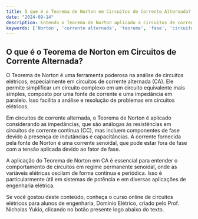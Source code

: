 ```yaml
---
title: O que é o Teorema de Norton em Circuitos de Corrente Alternada?
date: "2024-09-14"
description: Entenda o Teorema de Norton aplicado a circuitos de corrente alternada e sua importância na análise de circuitos elétricos.
keywords: ['Norton', 'corrente alternada', 'teorema', 'fase', 'circuitos elétricos']
---
```


## O que é o Teorema de Norton em Circuitos de Corrente Alternada?

O Teorema de Norton é uma ferramenta poderosa na análise de circuitos elétricos, especialmente em circuitos de corrente alternada (CA). Ele permite simplificar um circuito complexo em um circuito equivalente mais simples, composto por uma fonte de corrente e uma impedância em paralelo. Isso facilita a análise e resolução de problemas em circuitos elétricos.

Em circuitos de corrente alternada, o Teorema de Norton é aplicado considerando as impedâncias, que são análogas às resistências em circuitos de corrente contínua (CC), mas incluem componentes de fase devido à presença de indutâncias e capacitâncias. A corrente fornecida pela fonte de Norton é uma corrente senoidal, que pode estar fora de fase com a tensão aplicada devido ao fator de fase.

A aplicação do Teorema de Norton em CA é essencial para entender o comportamento de circuitos em regime permanente senoidal, onde as variáveis elétricas oscilam de forma contínua e periódica. Isso é particularmente útil em sistemas de potência e em diversas aplicações de engenharia elétrica.

Se você gostou deste conteúdo, conheça o curso online de circuitos elétricos para alunos de engenharia, Domínio Elétrico, criado pelo Prof. Nicholas Yukio, clicando no botão presente logo abaixo do texto.